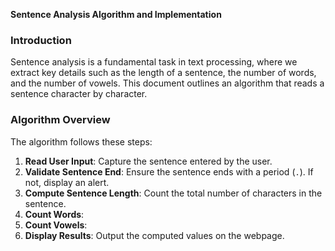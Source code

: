 **Sentence Analysis Algorithm and Implementation**

### **Introduction**
Sentence analysis is a fundamental task in text processing, where we extract key details such as the length of a sentence, the number of words, and the number of vowels. This document outlines an algorithm that reads a sentence character by character.

### **Algorithm Overview**
The algorithm follows these steps:

1. **Read User Input**: Capture the sentence entered by the user.
2. **Validate Sentence End**: Ensure the sentence ends with a period (`.`). If not, display an alert.
3. **Compute Sentence Length**: Count the total number of characters in the sentence.
4. **Count Words**:
5. **Count Vowels**:
6. **Display Results**: Output the computed values on the webpage.
